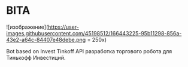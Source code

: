 # BITA
![изображение](https://user-images.githubusercontent.com/45198512/166443225-95b11298-856a-43e2-a64c-84407e48debe.png = 250x)


Bot based on Invest Tinkoff API
разработка торгового робота для Тинькофф Инвестиций. 
